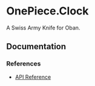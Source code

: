 # OnePiece.Clock

A Swiss Army Knife for Oban.

## Documentation

### References

- [API Reference](api-reference.html)
